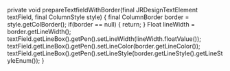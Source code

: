 private void prepareTextfieldWithBorder(final JRDesignTextElement textField, final ColumnStyle style) {
final ColumnBorder border = style.getColBorder();
if(border == null)
{
return;
}
Float lineWidth = border.getLineWidth();
textField.getLineBox().getPen().setLineWidth(lineWidth.floatValue());
textField.getLineBox().getPen().setLineColor(border.getLineColor());
textField.getLineBox().getPen().setLineStyle(border.getLineStyle().getLineStyleEnum());
}